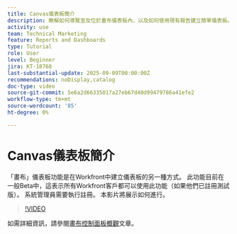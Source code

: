 ```yaml
---
title: Canvas儀表板簡介
description: 瞭解如何導覽至及位於畫布儀表板內，以及如何使用現有報告建立簡單儀表板。
activity: use
team: Technical Marketing
feature: Reports and Dashboards
type: Tutorial
role: User
level: Beginner
jira: KT-18768
last-substantial-update: 2025-09-09T00:00:00Z
recommendations: noDisplay,catalog
doc-type: video
source-git-commit: 5e6a2d66335017a27eb67d40d99479786a41efe2
workflow-type: tm+mt
source-wordcount: '85'
ht-degree: 0%

---
```


# Canvas儀表板簡介

「畫布」儀表板功能是在Workfront中建立儀表板的另一種方式。 此功能目前在一般Beta中，這表示所有Workfront客戶都可以使用此功能（如果他們已註冊測試版）。 系統管理員需要執行註冊。 本影片將展示如何進行。

>[!VIDEO](https://video.tv.adobe.com/v/3474031/?quality=12&learn=on&enablevpops&captions=chi_hant)

如需詳細資訊，請參閱[畫布控制面板概觀](https://experienceleague.adobe.com/zh-hant/docs/workfront/using/reporting/canvas-dashboards/canvas-dashboards-overview)文章。
